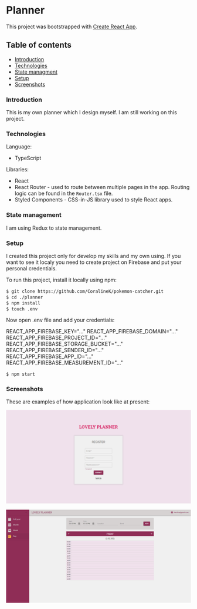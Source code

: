 # Planner

This project was bootstrapped with [Create React App](https://github.com/facebook/create-react-app).

## Table of contents

- [Introduction](#introduction)
- [Technologies](#technologies)
- [State managment](#statemanagnent)
- [Setup](#setup)
- [Screenshots](#screenshots)

### Introduction

This is my own planner which I design myself. I am still working on this project.

### Technologies

Language:

- TypeScript

Libraries:

- React
- React Router - used to route between multiple pages in the app. Routing logic can be found in the `Router.tsx` file.
- Styled Components - CSS-in-JS library used to style React apps.

### State management

I am using Redux to state management.

### Setup

I created this project only for develop my skills and my own using. If you want to see it localy you need to create project on Firebase and put your personal credentials.

To run this project, install it locally using npm:

```
$ git clone https://github.com/CoralineK/pokemon-catcher.git
$ cd ./planner
$ npm install
$ touch .env
```

Now open .env file and add your credentials:

REACT_APP_FIREBASE_KEY="..."
REACT_APP_FIREBASE_DOMAIN="..."
REACT_APP_FIREBASE_PROJECT_ID="..."
REACT_APP_FIREBASE_STORAGE_BUCKET="..."
REACT_APP_FIREBASE_SENDER_ID="..."
REACT_APP_FIREBASE_APP_ID="..."
REACT_APP_FIREBASE_MEASUREMENT_ID="..."

```
$ npm start
```

### Screenshots

These are examples of how application look like at present:

![register](images/register.PNG)

![day](images/day.PNG)
